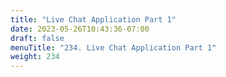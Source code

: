 ```yaml
---
title: "Live Chat Application Part 1"
date: 2023-05-26T10:43:36-07:00
draft: false
menuTitle: "234. Live Chat Application Part 1"
weight: 234
---
```


